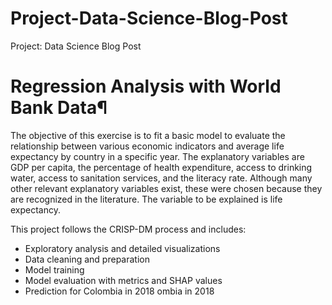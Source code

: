 # Project-Data-Science-Blog-Post
Project: Data Science Blog Post
# Regression Analysis with World Bank Data¶
The objective of this exercise is to fit a basic model to evaluate the relationship between various economic indicators and average life expectancy by country in a specific year. The explanatory variables are GDP per capita, the percentage of health expenditure, access to drinking water, access to sanitation services, and the literacy rate. Although many other relevant explanatory variables exist, these were chosen because they are recognized in the literature. The variable to be explained is life expectancy.

This project follows the CRISP-DM process and includes:

- Exploratory analysis and detailed visualizations
- Data cleaning and preparation
- Model training
- Model evaluation with metrics and SHAP values
- Prediction for Colombia in 2018 ombia in 2018
